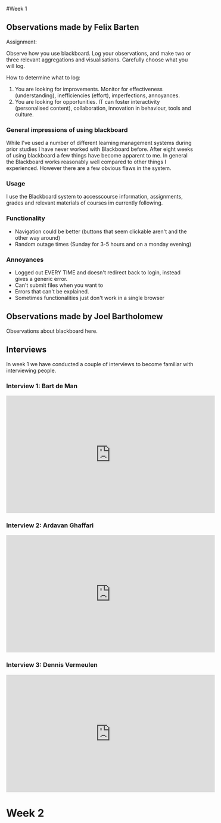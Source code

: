 #Week 1

## Observations made by Felix Barten

Assignment: 

Observe how you use blackboard. Log your observations, and make two or three relevant aggregations and visualisations. Carefully choose what you will log.

How to determine what to log:

1. You are looking for improvements. Monitor for effectiveness (understanding), inefficiencies (effort), imperfections, annoyances.
2. You are looking for opportunities. IT can foster interactivity (personalised content), collaboration, innovation in behaviour, tools and culture. 

### General impressions of using blackboard

While I've used a number of different learning management systems during prior studies I have never worked with Blackboard before. After eight weeks of using blackboard a few things have become apparent to me. In general the Blackboard works reasonably well compared to other things I experienced. However there are a few obvious flaws in the system. 

### Usage 

I use the Blackboard system to accesscourse information, assignments, grades and relevant materials of courses im currently following. 

### Functionality

* Navigation could be better (buttons that seem clickable aren't and the other way around)
* Random outage times (Sunday for 3-5 hours and on a monday evening)

### Annoyances

* Logged out EVERY TIME and doesn't redirect back to login, instead gives a generic error.
* Can't submit files when you want to 
* Errors that can't be explained. 
* Sometimes functionalities just don't work in a single browser

## Observations made by Joel Bartholomew

Observations about blackboard here. 

## Interviews 

In week 1 we have conducted a couple of interviews to become familiar with interviewing people. 

### Interview 1: Bart de Man 

<iframe width="560" height="315" src="https://www.youtube.com/embed/X-UbnzS6HSI" frameborder="0" allowfullscreen></iframe>

### Interview 2: Ardavan Ghaffari

<iframe width="560" height="315" src="https://www.youtube.com/embed/o_qFuLCrHTA" frameborder="0" allowfullscreen></iframe>

### Interview 3: Dennis Vermeulen

<iframe width="560" height="315" src="https://www.youtube.com/embed/IS7C3cLwzCo" frameborder="0" allowfullscreen></iframe>

# Week 2

